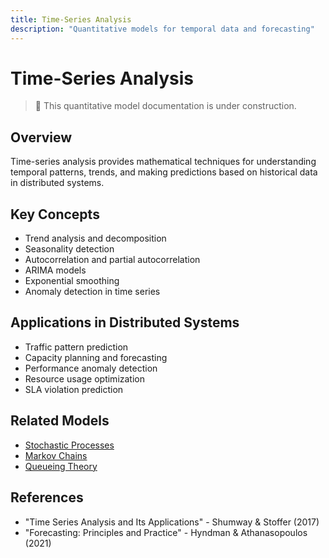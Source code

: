 ```yaml
---
title: Time-Series Analysis
description: "Quantitative models for temporal data and forecasting"
---
```


# Time-Series Analysis

> 🚧 This quantitative model documentation is under construction.

## Overview
Time-series analysis provides mathematical techniques for understanding temporal patterns, trends, and making predictions based on historical data in distributed systems.

## Key Concepts
- Trend analysis and decomposition
- Seasonality detection
- Autocorrelation and partial autocorrelation
- ARIMA models
- Exponential smoothing
- Anomaly detection in time series

## Applications in Distributed Systems
- Traffic pattern prediction
- Capacity planning and forecasting
- Performance anomaly detection
- Resource usage optimization
- SLA violation prediction

## Related Models
- [Stochastic Processes](/architects-handbook/quantitative-analysis/stochastic-processes/)
- [Markov Chains](/architects-handbook/quantitative-analysis/markov-chains/)
- [Queueing Theory](/architects-handbook/quantitative-analysis/queueing-models/)

## References
- "Time Series Analysis and Its Applications" - Shumway & Stoffer (2017)
- "Forecasting: Principles and Practice" - Hyndman & Athanasopoulos (2021)
